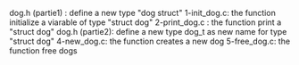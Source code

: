 dog.h (partie1) : define a new type "dog struct"
1-init_dog.c: the function initialize a viarable of type "struct dog"
2-print_dog.c : the function print a "struct dog"
dog.h (partie2): define a new type dog_t as new name for type "struct dog"
4-new_dog.c: the function creates a new dog
5-free_dog.c: the function free dogs
